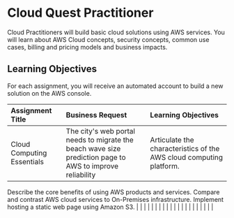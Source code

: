 # Cloud Quest Practitioner

Cloud Practitioners will build basic cloud solutions using AWS services. You will learn about AWS Cloud concepts, security concepts, common use cases, billing and pricing models and business impacts.

## Learning Objectives

For each assignment, you will receive an automated account to build a new solution on the AWS console.

| Assignment Title           | Business Request                                                                                         | Learning Objectives                                                 |
| :------------------------- | :------------------------------------------------------------------------------------------------------- | :------------------------------------------------------------------ |
| Cloud Computing Essentials | The city's web portal needs to migrate the beach wave size prediction page to AWS to improve reliability | Articulate the characteristics of the AWS cloud computing platform. |

Describe the core benefits of using AWS products and services.
Compare and contrast AWS cloud services to On-Premises infrastructure.
Implement hosting a static web page using Amazon S3. |
| | | |
| | | |
| | | |
| | | |
| | | |
